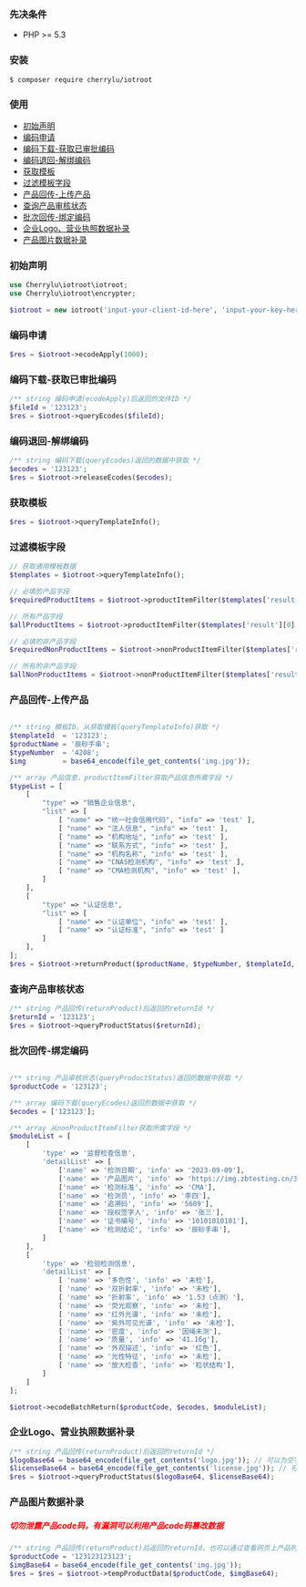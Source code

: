 ### 先决条件

- PHP >= 5.3

### 安装

```shell
$ composer require cherrylu/iotroot
```

### 使用

- [初始声明](#declare)
- [编码申请](#ecodeApply)
- [编码下载-获取已审批编码](#ecodeDownload)
- [编码退回-解绑编码](#ecodeRelease)
- [获取模板](#getTemplates)
- [过滤模板字段](#getTemplateItems)
- [产品回传-上传产品](#returnProduct)
- [查询产品审核状态](#productStatus)
- [批次回传-绑定编码](#returnBatch)
- [企业Logo、营业执照数据补录](#tempCompanyData)
- [产品图片数据补录](#tempProductData)

### <span id="declare">初始声明</span>

```php
use Cherrylu\iotroot\iotroot;
use Cherrylu\iotroot\encrypter;

$iotroot = new iotroot('input-your-client-id-here', 'input-your-key-here');
```

### <span id="ecodeApply">编码申请</span>

```php
$res = $iotroot->ecodeApply(1000);
```

### <span id="ecodeDownload">编码下载-获取已审批编码</span>

```php
/** string 编码申请(ecodeApply)后返回的文件ID */
$fileId = '123123';
$res = $iotroot->queryEcodes($fileId);
```

### <span id="ecodeRelease">编码退回-解绑编码</span>

```php
/** string 编码下载(queryEcodes)返回的数据中获取 */
$ecodes = '123123';
$res = $iotroot->releaseEcodes($ecodes);
```

### <span id="getTemplates">获取模板</span>

```php
$res = $iotroot->queryTemplateInfo();
```

### <span id="getTemplateItems">过滤模板字段</span>

```php
// 获取通用模板数据
$templates = $iotroot->queryTemplateInfo();

// 必填的产品字段
$requiredProductItems = $iotroot->productItemFilter($templates['result'][0]);

// 所有产品字段
$allProductItems = $iotroot->productItemFilter($templates['result'][0], false);

// 必填的非产品字段
$requiredNonProductItems = $iotroot->nonProductItemFilter($templates['result'][0]);

// 所有的非产品字段
$allNonProductItems = $iotroot->nonProductItemFilter($templates['result'][0], false);
```

### <span id="returnProduct">产品回传-上传产品</span>

```php

/** string 模板ID，从获取模板(queryTemplateInfo)获取 */
$templateId  = '123123';
$productName = '辰砂手串';
$typeNumber  = '4208';
$img         = base64_encode(file_get_contents('img.jpg'));

/** array 产品信息，productItemFilter获取产品信息所需字段 */
$typeList = [
    [
        "type" => "销售企业信息",
        "list" => [
            [ "name" => "统一社会信用代码", "info" => 'test' ],
            [ "name" => "法人信息", "info" => 'test' ],
            [ "name" => "机构地址", "info" => 'test' ],
            [ "name" => "联系方式", "info" => 'test' ],
            [ "name" => "机构名称", "info" => 'test' ],
            [ "name" => "CNAS检测机构", "info" => 'test' ],
            [ "name" => "CMA检测机构", "info" => 'test' ],
        ]
    ],
    [
        "type" => "认证信息",
        "list" => [
            [ "name" => "认证单位", "info" => 'test' ],
            [ "name" => "认证标准", "info" => 'test' ]
        ]
    ],
];
$res = $iotroot->returnProduct($productName, $typeNumber, $templateId, $img, $typeList);
```

### <span id="productStatus">查询产品审核状态</span>

```php
/** string 产品回传(returnProduct)后返回的returnId */
$returnId = '123123';
$res = $iotroot->queryProductStatus($returnId);
```

### <span id="returnBatch">批次回传-绑定编码</span>

```php

/** string 产品审核状态(queryProductStatus)返回的数据中获取 */
$productCode = '123123';

/** array 编码下载(queryEcodes)返回的数据中获取 */
$ecodes = ['123123'];

/** array 从nonProductItemFilter获取所需字段 */
$moduleList = [
    [
        'type' => '监督检查信息',
        'detailList' => [
            ['name' => '检测日期', 'info' => '2023-09-09'],
            ['name' => '产品图片', 'info' => 'https://img.zbtesting.cn/319/2024/0127/ZSJ32401460511-ssdWUF.jpg'],
            ['name' => '检测标准', 'info' => 'CMA'],
            ['name' => '检测员', 'info' => '李四'],
            ['name' => '追溯码', 'info' => '5609'],
            ['name' => '授权签字人', 'info' => '张三'],
            ['name' => '证书编号', 'info' => '10101010101'],
            ['name' => '检测结论', 'info' => '辰砂手串'],
        ]
    ],
    [
        'type' => '检验检测信息',
        'detailList' => [
            [ 'name' => '多色性', 'info' => '未检'],
            [ 'name' => '双折射率', 'info' => '未检'],
            [ 'name' => '折射率', 'info' => '1.53（点测）'],
            [ 'name' => '荧光观察', 'info' => '未检'],
            [ 'name' => '红外光谱', 'info' => '未检'],
            [ 'name' => '紫外可见光谱', 'info' => '未检'],
            [ 'name' => '密度', 'info' => '因绳未测'],
            [ 'name' => '质量', 'info' => '41.16g'],
            [ 'name' => '外观描述', 'info' => '红色'],
            [ 'name' => '光性特征', 'info' => '未检'],
            [ 'name' => '放大检查', 'info' => '粒状结构'],
        ]
    ]
];

$iotroot->ecodeBatchReturn($productCode, $ecodes, $moduleList);
```

### <span id="tempCompanyData">企业Logo、营业执照数据补录</span>

```php
/** string 产品回传(returnProduct)后返回的returnId */
$logoBase64 = base64_encode(file_get_contents('logo.jpg')); // 可以为空字符
$licenseBase64 = base64_encode(file_get_contents('license.jpg')); // 可以为空字符
$res = $iotroot->queryProductStatus($logoBase64, $licenseBase64);

```

### <span id="tempProductData">产品图片数据补录</span>

##### <span style="color:red;">切勿泄露产品code码，有漏洞可以利用产品code码篡改数据</span>

```php
/** string 产品回传(returnProduct)后返回的returnId，也可以通过查看网页上产品列表api返回的数据获取，目前没有api能直接获取所有产品的code */
$productCode = '123123123123';
$imgBase64 = base64_encode(file_get_contents('img.jpg'));
$res = $res = $iotroot->tempProductData($productCode, $imgBase64);

```